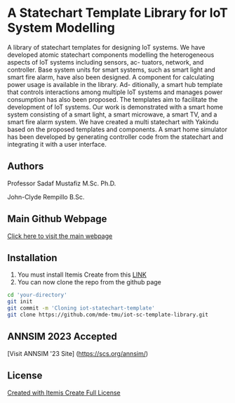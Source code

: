 # A Statechart Template Library for IoT System Modelling

A library of statechart templates for designing IoT systems. We have developed
atomic statechart components modelling the heterogeneous aspects of IoT systems including sensors, ac-
tuators, network, and controller. Base system units for smart systems, such as smart light and smart fire
alarm, have also been designed. A component for calculating power usage is available in the library. Ad-
ditionally, a smart hub template that controls interactions among multiple IoT systems and manages power
consumption has also been proposed. The templates aim to facilitate the development of IoT systems. Our
work is demonstrated with a smart home system consisting of a smart light, a smart microwave, a smart
TV, and a smart fire alarm system. We have created a multi statechart with Yakindu based on the proposed
templates and components. A smart home simulator has been developed by generating controller code from
the statechart and integrating it with a user interface.

## Authors
Professor Sadaf Mustafiz M.Sc. Ph.D.

John-Clyde Rempillo B.Sc.
## Main Github Webpage
[Click here to visit the main webpage](https://mde-tmu.github.io/iot-statechart-template-webpage/index.html)

## Installation

1. You must install Itemis Create from this [LINK](https://www.itemis.com/en/products/itemis-create/)
2. You can now clone the repo from the github page
```bash
cd 'your-directory'
git init 
git commit -m 'Cloning iot-statechart-template'
git clone https://github.com/mde-tmu/iot-sc-template-library.git
```

## ANNSIM 2023 Accepted
[Visit ANNSIM '23 Site] (https://scs.org/annsim/)
## License

[Created with Itemis Create Full License]([https://choosealicense.com/licenses/mit/](https://www.itemis.com/en/products/itemis-create/licenses?hsCtaTracking=212c4840-8e69-4947-8867-9f5b7ab84d2b%7C509ee4a4-cb40-41cc-807f-155161e5a428))
